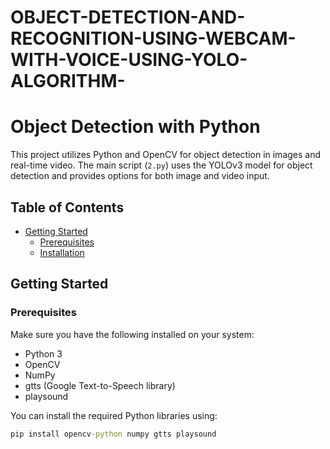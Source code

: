 # OBJECT-DETECTION-AND-RECOGNITION-USING-WEBCAM-WITH-VOICE-USING-YOLO-ALGORITHM-
# Object Detection with Python

This project utilizes Python and OpenCV for object detection in images and real-time video. The main script (`2.py`) uses the YOLOv3 model for object detection and provides options for both image and video input.

## Table of Contents
- [Getting Started](#getting-started)
  - [Prerequisites](#prerequisites)
  - [Installation](#installation)


## Getting Started

### Prerequisites

Make sure you have the following installed on your system:
- Python 3
- OpenCV
- NumPy
- gtts (Google Text-to-Speech library)
- playsound

You can install the required Python libraries using:

```cmd
pip install opencv-python numpy gtts playsound
